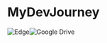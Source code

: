 # MyDevJourney


![Edge](https://img.shields.io/badge/Edge-0078D7?style=for-the-badge&logo=Microsoft-edge&logoColor=white)![Google Drive](https://img.shields.io/badge/Google%20Drive-4285F4?style=for-the-badge&logo=googledrive&logoColor=white)

